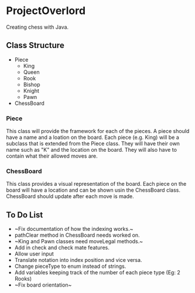 # ProjectOverlord
Creating chess with Java.

## Class Structure

* Piece
  * King
  * Queen
  * Rook
  * Bishop
  * Knight
  * Pawn
* ChessBoard

### Piece
This class will provide the framework for each of the pieces. A piece should have a name and a loation on the board. Each piece (e.g. King) will be a subclass that is extended from the Piece class. They will have their own name such as "K" and the location on the board. They will also have to contain what their allowed moves are.

### ChessBoard
This class provides a visual representation of the board. Each piece on the board will have a location and can be shown usin the ChessBoard class. ChessBoard should update after each move is made.

## To Do List
* ~Fix documentation of how the indexing works.~
* pathClear method in ChessBoard needs worked on.
* ~King and Pawn classes need moveLegal methods.~
* Add in check and check mate features.
* Allow user input
* Translate notation into index position and vice versa.
* Change pieceType to enum instead of strings.
* Add variables keeping track of the number of each piece type (Eg: 2 Rooks)
* ~Fix board orientation~
